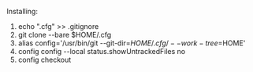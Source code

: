 Installing:
1. echo ".cfg" >> .gitignore
2. git clone --bare <remote-git-repo-url> $HOME/.cfg
3. alias config='/usr/bin/git --git-dir=$HOME/.cfg/ --work-tree=$HOME'
4. config config --local status.showUntrackedFiles no
5. config checkout
